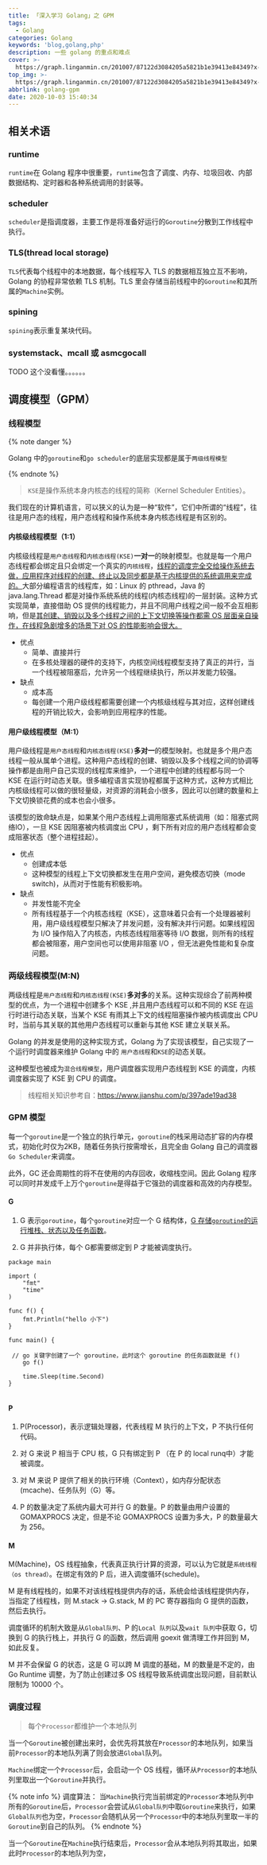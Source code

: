 ```yaml
---
title: 「深入学习 Golang」之 GPM
tags:
  - Golang
categories: Golang
keywords: 'blog,golang,php'
description: 一些 golang 的重点和难点
cover: >-
  https://graph.linganmin.cn/201007/87122d3084205a5821b1e39413e84349?x-oss-process=image/format,webp/quality,q_10
top_img: >-
  https://graph.linganmin.cn/201007/87122d3084205a5821b1e39413e84349?x-oss-process=image/format,webp/quality,q_40
abbrlink: golang-gpm
date: 2020-10-03 15:40:34
---
```


## 相关术语

### runtime

`runtime`在 Golang 程序中很重要，`runtime`包含了调度、内存、垃圾回收、内部数据结构、定时器和各种系统调用的封装等。

### scheduler

`scheduler`是指调度器，主要工作是将准备好运行的`Goroutine`分散到工作线程中执行。

### TLS(thread local storage)

`TLS`代表每个线程中的本地数据，每个线程写入 TLS 的数据相互独立互不影响，Golang 的协程非常依赖 TLS 机制。TLS 里会存储当前线程中的`Goroutine`和其所属的`Machine`实例。

### spining

`spining`表示重复某块代码。

### systemstack、mcall 或 asmcgocall

TODO 这个没看懂。。。。。。

## 调度模型（GPM）

### 线程模型

{% note danger %}

Golang 中的`goroutine`和`go scheduler`的底层实现都是属于`两级线程模型`

{% endnote %}

> `KSE`是操作系统本身内核态的线程的简称（Kernel Scheduler Entities）。

我们现在的计算机语言，可以狭义的认为是一种“软件”，它们中所谓的“线程”，往往是用户态的线程，用户态线程和操作系统本身内核态线程是有区别的。

#### 内核级线程模型（1:1）

内核级线程是`用户态线程`和`内核态线程(KSE)`**一对一**的映射模型。也就是每一个用户态线程都会绑定且只会绑定一个真实的`内核线程`，<u>线程的调度完全交给操作系统去做，应用程序对线程的创建、终止以及同步都是基于内核提供的系统调用来完成的。</u>大部分编程语言的线程库，如：Linux 的 pthread，Java 的 java.lang.Thread 都是对操作系统系统的线程(内核态线程)的一层封装。这种方式实现简单，直接借助 OS 提供的线程能力，并且不同用户线程之间一般不会互相影响，但是<u>其创建、销毁以及多个线程之间的上下文切换等操作都需 OS 层面亲自操作，在线程急剧增多的场景下对 OS 的性能影响会很大。</u>

- 优点
  - 简单、直接并行
  - 在多核处理器的硬件的支持下，内核空间线程模型支持了真正的并行，当一个线程被阻塞后，允许另一个线程继续执行，所以并发能力较强。
- 缺点
  - 成本高
  - 每创建一个用户级线程都需要创建一个内核级线程与其对应，这样创建线程的开销比较大，会影响到应用程序的性能。

#### 用户级线程模型（M:1）

用户级线程是`用户态线程`和`内核态线程(KSE)`**多对一**的模型映射。也就是多个用户态线程一般从属单个进程。这种用户态线程的创建、销毁以及多个线程之间的协调等操作都是由用户自己实现的线程库来维护，一个进程中创建的线程都与同一个 KSE 在运行时动态关联。很多编程语言实现协程都属于这种方式，这种方式相比内核级线程可以做的很轻量级，对资源的消耗会小很多，因此可以创建的数量和上下文切换锁花费的成本也会小很多。

该模型的致命缺点是，如果某个用户态线程上调用阻塞式系统调用（如：阻塞式网络IO），一旦 KSE 因阻塞被内核调度出 CPU ，剩下所有对应的用户态线程都会变成阻塞状态（整个进程挂起）。

- 优点
  - 创建成本低
  - 这种模型的线程上下文切换都发生在用户空间，避免模态切换（mode switch)，从而对于性能有积极影响。
- 缺点
  - 并发性能不完全
  - 所有线程基于一个内核态线程（KSE），这意味着只会有一个处理器被利用，用户级线程模型只解决了并发问题，没有解决并行问题。如果线程因为 I/O 操作陷入了内核态，内核态线程阻塞等待 I/O 数据，则所有的线程都会被阻塞，用户空间也可以使用非阻塞 I/O ，但无法避免性能和复杂度问题。

### 两级线程模型(M:N)

两级线程是`用户态线程`和`内核态线程(KSE)`**多对多**的关系。这种实现综合了前两种模型的优点，为一个进程中创建多个 KSE ,并且用户态线程可以和不同的 KSE 在运行时进行动态关联，当某个 KSE 有雨其上下文的线程阻塞操作被内核调度出 CPU 时，当前与其关联的其他用户态线程可以重新与其他 KSE 建立关联关系。

Golang 的并发是使用的这种实现方式，Golang 为了实现该模型，自己实现了一个运行时调度器来维护 Golang 中的 `用户态线程`和`KSE`的动态关联。

这种模型也被成为`混合线程模型`，用户调度器实现用户态线程到 KSE 的调度，内核调度器实现了 KSE 到 CPU 的调度。

> 线程相关知识参考自：https://www.jianshu.com/p/397ade19ad38

### GPM 模型

每一个`goroutine`是一个独立的执行单元，`goroutine`的栈采用动态扩容的内存模式，初始化时仅为2KB，随着任务执行按需增长，且完全由 Golang 自己的调度器`Go Scheduler`来调度。

此外，GC 还会周期性的将不在使用的内存回收，收缩栈空间。因此 Golang 程序可以同时并发成千上万个`goroutine`是得益于它强劲的调度器和高效的内存模型。

#### G

1. G 表示`goroutine`，每个`goroutine`对应一个 G 结构体，<u>G 存储`goroutine`的运行堆栈、状态以及任务函数</u>。

2. G 并非执行体，每个 G都需要绑定到 P 才能被调度执行。

```golang
package main

import (
	"fmt"
	"time"
)

func f() {
	fmt.Println("hello 小下")
}

func main() {

 // go 关键字创建了一个 goroutine，此时这个 goroutine 的任务函数就是 f()
	go f()

	time.Sleep(time.Second)
}


```

#### P

1. P(Processor)，表示逻辑处理器，代表线程 M 执行的上下文，P 不执行任何代码。

2. 对 G 来说 P 相当于 CPU 核，G 只有绑定到 P （在 P 的 local runq中）才能被调度。

3. 对 M 来说 P 提供了相关的执行环境（Context），如内存分配状态(mcache)、任务队列（G）等。

4. P 的数量决定了系统内最大可并行 G 的数量。P 的数量由用户设置的 GOMAXPROCS 决定，但是不论 GOMAXPROCS 设置为多大，P 的数量最大为 256。

#### M

M(Machine)，OS 线程抽象，代表真正执行计算的资源，可以认为它就是`系统线程（os thread）`。在绑定有效的 P 后，进入调度循环(schedule)。

M 是有线程栈的，如果不对该线程栈提供内存的话，系统会给该线程提供内存，当指定了线程栈，则 M.stack -> G.stack, M 的 PC 寄存器指向 G 提供的函数，然后去执行。

调度循环的机制大致是从`Global队列`、P 的`Local 队列`以及`wait 队列`中获取 G，切换到 G 的执行栈上，并执行 G 的函数，然后调用 goexit 做清理工作并回到 M，如此反复。

M 并不会保留 G 的状态，这是 G 可以跨 M 调度的基础，M 的数量是不定的，由 Go Runtime 调整，为了防止创建过多 OS 线程导致系统调度出现问题，目前默认限制为 10000 个。

### 调度过程

> 每个`Processor`都维护一个本地队列

当一个`Goroutine`被创建出来时，会优先将其放在`Processor`的本地队列，如果当前`Processor`的本地队列满了则会放进`Global`队列。

`Machine`绑定一个`Processor`后，会启动一个 OS 线程，循环从`Processor`的本地队列里取出一个`Goroutine`并执行。

{% note info %}
调度算法：
当`Machine`执行完当前绑定的`Processor`本地队列中所有的`Goroutine`后，`Processor`会尝试从`Global队列`中取`Goroutine`来执行，如果`Global队列`也为空，`Processor`会随机从另一个`Processor`中的本地队列里取一半的`Goroutine`到自己的队列。
{% endnote %}

当一个`Goroutine`在`Machine`执行结束后，`Processor`会从本地队列将其取出，如果此时`Processor`的本地队列为空，
